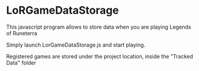 # LoRGameDataStorage
This javascript program allows to store data when you are playing Legends of Runeterra

Simply launch LorGameDataStorage.js and start playing.

Registered games are stored under the project location, inside the "Tracked Data" folder
